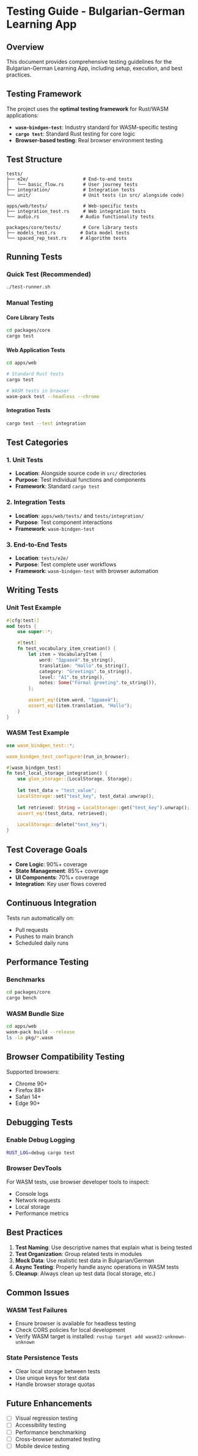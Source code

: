 # Testing Guide - Bulgarian-German Learning App

## Overview

This document provides comprehensive testing guidelines for the Bulgarian-German Learning App, including setup, execution, and best practices.

## Testing Framework

The project uses the **optimal testing framework** for Rust/WASM applications:

- **`wasm-bindgen-test`**: Industry standard for WASM-specific testing
- **`cargo test`**: Standard Rust testing for core logic
- **Browser-based testing**: Real browser environment testing

## Test Structure

```
tests/
├── e2e/                    # End-to-end tests
│   └── basic_flow.rs       # User journey tests
├── integration/            # Integration tests
└── unit/                   # Unit tests (in src/ alongside code)

apps/web/tests/             # Web-specific tests
├── integration_test.rs     # Web integration tests
└── audio.rs               # Audio functionality tests

packages/core/tests/        # Core library tests
├── models_test.rs         # Data model tests
└── spaced_rep_test.rs     # Algorithm tests
```

## Running Tests

### Quick Test (Recommended)
```bash
./test-runner.sh
```

### Manual Testing

#### Core Library Tests
```bash
cd packages/core
cargo test
```

#### Web Application Tests
```bash
cd apps/web

# Standard Rust tests
cargo test

# WASM tests in browser
wasm-pack test --headless --chrome
```

#### Integration Tests
```bash
cargo test --test integration
```

## Test Categories

### 1. Unit Tests
- **Location**: Alongside source code in `src/` directories
- **Purpose**: Test individual functions and components
- **Framework**: Standard `cargo test`

### 2. Integration Tests
- **Location**: `apps/web/tests/` and `tests/integration/`
- **Purpose**: Test component interactions
- **Framework**: `wasm-bindgen-test`

### 3. End-to-End Tests
- **Location**: `tests/e2e/`
- **Purpose**: Test complete user workflows
- **Framework**: `wasm-bindgen-test` with browser automation

## Writing Tests

### Unit Test Example
```rust
#[cfg(test)]
mod tests {
    use super::*;

    #[test]
    fn test_vocabulary_item_creation() {
        let item = VocabularyItem {
            word: "Здравей".to_string(),
            translation: "Hallo".to_string(),
            category: "Greetings".to_string(),
            level: "A1".to_string(),
            notes: Some("Formal greeting".to_string()),
        };
        
        assert_eq!(item.word, "Здравей");
        assert_eq!(item.translation, "Hallo");
    }
}
```

### WASM Test Example
```rust
use wasm_bindgen_test::*;

wasm_bindgen_test_configure!(run_in_browser);

#[wasm_bindgen_test]
fn test_local_storage_integration() {
    use gloo_storage::{LocalStorage, Storage};
    
    let test_data = "test_value";
    LocalStorage::set("test_key", test_data).unwrap();
    
    let retrieved: String = LocalStorage::get("test_key").unwrap();
    assert_eq!(test_data, retrieved);
    
    LocalStorage::delete("test_key");
}
```

## Test Coverage Goals

- **Core Logic**: 90%+ coverage
- **State Management**: 85%+ coverage  
- **UI Components**: 70%+ coverage
- **Integration**: Key user flows covered

## Continuous Integration

Tests run automatically on:
- Pull requests
- Pushes to main branch
- Scheduled daily runs

## Performance Testing

### Benchmarks
```bash
cd packages/core
cargo bench
```

### WASM Bundle Size
```bash
cd apps/web
wasm-pack build --release
ls -la pkg/*.wasm
```

## Browser Compatibility Testing

Supported browsers:
- Chrome 90+
- Firefox 88+
- Safari 14+
- Edge 90+

## Debugging Tests

### Enable Debug Logging
```bash
RUST_LOG=debug cargo test
```

### Browser DevTools
For WASM tests, use browser developer tools to inspect:
- Console logs
- Network requests
- Local storage
- Performance metrics

## Best Practices

1. **Test Naming**: Use descriptive names that explain what is being tested
2. **Test Organization**: Group related tests in modules
3. **Mock Data**: Use realistic test data in Bulgarian/German
4. **Async Testing**: Properly handle async operations in WASM tests
5. **Cleanup**: Always clean up test data (local storage, etc.)

## Common Issues

### WASM Test Failures
- Ensure browser is available for headless testing
- Check CORS policies for local development
- Verify WASM target is installed: `rustup target add wasm32-unknown-unknown`

### State Persistence Tests
- Clear local storage between tests
- Use unique keys for test data
- Handle browser storage quotas

## Future Enhancements

- [ ] Visual regression testing
- [ ] Accessibility testing
- [ ] Performance benchmarking
- [ ] Cross-browser automated testing
- [ ] Mobile device testing
